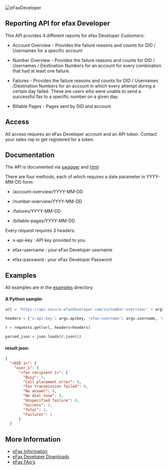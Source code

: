 ![eFaxDeveloper](https://secure.efaxdeveloper.com/efaxdev/img/developerLogo-sm.gif)

## Reporting API for efax Developer

This API provides 4 different reports for efax Developer Customers:

* Account Overview - Provides the failure reasons and counts for DID / Usernames for a specific account

* Number Overview - Provides the failure reasons and counts for DID / Usernames / Destination Numbers for an account for every combination that had at least one failure.

* Failures - Provides the failure reasons and counts for DID / Usernames /Destination Numbers for an account in which every attempt during a certain day failed.  These are users who were unable to send a successful fax to a specific number on a given day.

* Billable Pages - Pages sent by DID and account. 

## Access

All access requires an eFax Developer account and an API token.  Contact your sales rep to get registered for a token.

## Documentation

The API is documented via [swagger](swagger/eFaxDeveloperReportingAPI.json) and [html](docs/index.html)

There are four methods, each of which requires a date parameter in YYYY-MM-DD form:

* /account-overview/YYYY-MM-DD

* /number-overview/YYYY-MM-DD

* /failures/YYYY-MM-DD

* /billable-pages/YYYY-MM-DD


Every request requires 3 headers:

* x-api-key : API key provided to you.

* efax-username : your eFax Developer username

* efax-password : your eFax Developer Password

## Examples 

All examples are in the [examples](examples/) directory.

#### A Python sample:
```python
url = 'https://api.secure.efaxdeveloper.com/v1/number-overview/' + args.date

headers = {'x-api-key': args.apikey, 'efax-username': args.username, 'efax-password' : args.password}

r = requests.get(url, headers=headers)

parsed_json = json.loads(r.json())
```

#### result json:

```json
{
  "<DID 1>": {
    "user_1": {
      "<fax recipient 1>": {
        "Busy": 1,
        "Call placement error": 0,
        "Fax transmission failed": 0,
        "No answer": 0,
        "No dial tone": 0,
        "Unspecified failure": 0,
        "Success": 1,
        "Total": 2,
        "Failures": 1
      }
  }
```

## More Information
* [eFax Information](https://enterprise.efax.com/online-fax-services/fax-api)
* [eFax Developer Downloads](https://secure.efaxdeveloper.com/downloads.jsp)
* [eFax FAq's](http://www.efaxdeveloper.com/faq)

